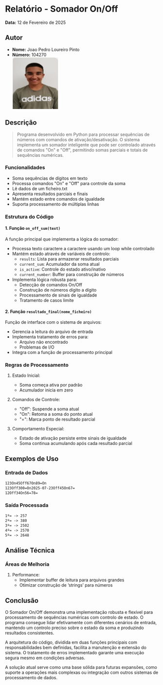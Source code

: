 # Relatório - Somador On/Off

**Data:** 12 de Fevereiro de 2025  

## Autor
- **Nome:** Joao Pedro Loureiro Pinto
- **Número:** 104270  
 ![Foto do Autor](../fotoCara.png)

## Descrição
> Programa desenvolvido em Python para processar sequências de números 
> com comandos de ativação/desativação. 
> O sistema implementa um somador inteligente que pode ser controlado 
> através de comandos "On" e "Off", permitindo somas parciais e totais 
> de sequências numéricas.


### Funcionalidades
- Soma sequências de dígitos em texto
- Processa comandos "On" e "Off" para controle da soma
- Lê dados de um ficheiro.txt
- Apresenta resultados parciais e finais
- Mantém estado entre comandos de igualdade
- Suporta processamento de múltiplas linhas

### Estrutura do Código

#### 1. Função `on_off_sum(text)`
A função principal que implementa a lógica do somador:
- Processa texto caractere a caractere usando um loop while controlado
- Mantém estado através de variáveis de controlo:
  - `results`: Lista para armazenar resultados parciais
  - `current_sum`: Acumulador da soma atual
  - `is_active`: Controle do estado ativo/inativo
  - `current_number`: Buffer para construção de números
- Implementa lógica robusta para:
  - Detecção de comandos On/Off
  - Construção de números dígito a dígito
  - Processamento de sinais de igualdade
  - Tratamento de casos limite

#### 2. Função `resultado_final(nome_ficheiro)`
Função de interface com o sistema de arquivos:
- Gerencia a leitura do arquivo de entrada
- Implementa tratamento de erros para:
  - Arquivo não encontrado
  - Problemas de I/O
- Integra com a função de processamento principal

### Regras de Processamento
1. Estado Inicial:
   - Soma começa ativa por padrão
   - Acumulador inicia em zero

2. Comandos de Controle:
   - "Off": Suspende a soma atual
   - "On": Retoma a soma do ponto atual
   - "=": Marca ponto de resultado parcial

3. Comportamento Especial:
   - Estado de ativação persiste entre sinais de igualdade
   - Soma continua acumulando após cada resultado parcial

## Exemplos de Uso

### Entrada de Dados
```text
123On45Off67On89=On
123Off300=On2025-07-23Off45On67=
12Off34On56=78=
```

### Saída Processada
```text
1º= -> 257
2º= -> 380
3º= -> 2502
4º= -> 2570
5º= -> 2648
```

## Análise Técnica

### Áreas de Melhoria
1. Performance:
   - Implementar buffer de leitura para arquivos grandes
   - Otimizar construção de ‘strings’ para números

## Conclusão

O Somador On/Off demonstra uma implementação robusta e flexível 
para processamento de sequências numéricas com controlo de estado. 
O programa consegue lidar efetivamente com diferentes cenários de entrada,
mantendo um controlo preciso sobre o estado da soma e produzindo resultados consistentes.

A arquitetura do código, dividida em duas funções principais com 
responsabilidades bem definidas, facilita a manutenção e extensão do sistema. 
O tratamento de erros implementado garante uma execução segura mesmo em condições adversas.

A solução atual serve como uma base sólida para futuras expansões, 
como suporte a operações mais complexas ou integração com outros 
sistemas de processamento de dados.
